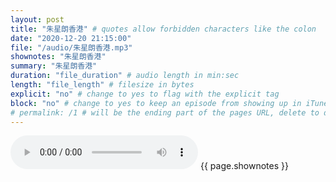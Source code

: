 ```yaml
---
layout: post
title: "朱星朗香港" # quotes allow forbidden characters like the colon
date: "2020-12-20 21:15:00"
file: "/audio/朱星朗香港.mp3"
shownotes: "朱星朗香港"
summary: "朱星朗香港"
duration: "file_duration" # audio length in min:sec
length: "file_length" # filesize in bytes
explicit: "no" # change to yes to flag with the explicit tag
block: "no" # change to yes to keep an episode from showing up in iTunes
# permalink: /1 # will be the ending part of the pages URL, delete to default to the title
---
```


<audio controls>
<source src="{{site.url}}{{site.baseurl}}{{ page.file }}" type="audio/x-mp3">
Your browser does not support the audio element.
</audio>
{{ page.shownotes }}
